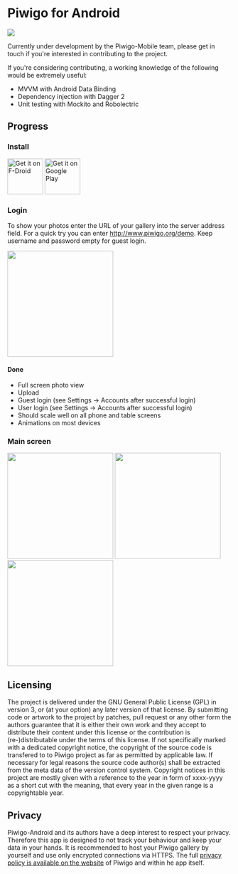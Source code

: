 # Piwigo for Android

![](https://travis-ci.org/Piwigo/Piwigo-Android.svg)

Currently under development by the Piwigo-Mobile team, please get in touch if you're interested in contributing to the project.

If you're considering contributing, a working knowledge of the following would be extremely useful:

* MVVM with Android Data Binding
* Dependency injection with Dagger 2
* Unit testing with Mockito and Robolectric

## Progress

### Install

<a href="https://f-droid.org/packages/org.piwigo.android/" target="_blank">
<img src="https://f-droid.org/badge/get-it-on.png" alt="Get it on F-Droid" height="80"/></a>
<a href="https://play.google.com/store/apps/details?id=org.piwigo.android" target="_blank">
<img src="https://play.google.com/intl/en_us/badges/images/generic/en-play-badge.png" alt="Get it on Google Play" height="80"/></a>

### Login
To show your photos enter the URL of your gallery into the server address field. For a quick try you can enter http://www.piwigo.org/demo. Keep username and password empty for guest login.

<img src="./app/src/main/play/listings/en-US/graphics/phone-screenshots/01_Login.jpg" width="238" />

#### Done

- Full screen photo view
- Upload
- Guest login (see Settings -> Accounts after successful login)
- User login (see Settings -> Accounts after successful login)
- Should scale well on all phone and table screens
- Animations on most devices

### Main screen

<img src="./app/src/main/play/listings/en-US/graphics/phone-screenshots/02_Albums.jpg" width="238" />
<img src="./app/src/main/play/listings/en-US/graphics/phone-screenshots/04_Albums_horizontal.jpg" height="238" />
<img src="./app/src/main/play/listings/en-US/graphics/phone-screenshots/03_Photos.jpg" width="238" />

## Licensing
The project is delivered under the GNU General Public License (GPL) in version 3, or (at your option) any later version of that license. By submitting code or artwork to the project by patches, pull request or any other form the authors guarantee that it is either their own work and they accept to distribute their content under this license or the contribution is (re-)distributable under the terms of this license. If not specifically marked with a dedicated copyright notice, the copyright of the source code is transfered to to Piwigo project as far as permitted by applicable law. If necessary for legal reasons the source code author(s) shall be extracted from the meta data of the version control system.
Copyright notices in this project are mostly given with a reference to the year in form of xxxx-yyyy as a short cut with the meaning, that every year in the given range is a copyrightable year.

## Privacy
Piwigo-Android and its authors have a deep interest to respect your privacy. Therefore this app is designed to not track your behaviour and keep your data in your hands. It is recommended to host your Piwigo gallery by yourself and use only encrypted connections via HTTPS. The full <a href="https://piwigo.org/mobile-apps-privacy-policy">privacy policy is available on the website</a> of Piwigo and within he app itself.
